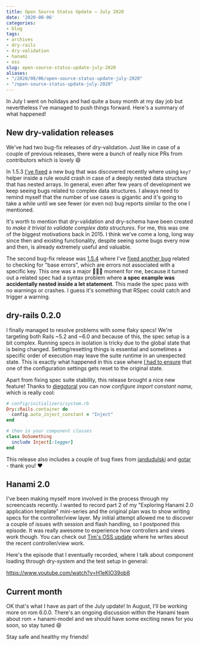 ```yaml
---
title: Open Source Status Update – July 2020
date: '2020-08-06'
categories:
- blog
tags:
- archives
- dry-rails
- dry-validation
- hanami
- oss
slug: open-source-status-update-july-2020
aliases:
- "/2020/08/06/open-source-status-update-july-2020"
- "/open-source-status-update-july-2020"
---
```


In July I went on holidays and had quite a busy month at my day job but nevertheless I've managed to push things forward. Here's a summary of what happened!

## New dry-validation releases

We've had two bug-fix releases of dry-validation. Just like in case of a couple of previous releases, there were a bunch of really nice PRs from contributors which is lovely 😄

In 1.5.3 [I've fixed](https://github.com/dry-rb/dry-validation/pull/654) a new bug that was discovered recently where using `key?` helper inside a rule would crash in case of a deeply nested data structure that has nested arrays. In general, even after few years of development we keep seeing bugs related to complex data structures. I always need to remind myself that the number of use cases is gigantic and it's going to take a while until we see fewer (or even no) bug reports similar to the one I mentioned.

It's worth to mention that dry-validation and dry-schema have been created to _make it trivial to validate complex data structures_. For me, this was one of the biggest motivations back in 2015. I think we've come a long, long way since then and existing functionality, despite seeing some bugs every now and then, is already extremely useful and valuable.

The second bug-fix release was [1.5.4](https://github.com/dry-rb/dry-validation/pull/660) where I've [fixed another bug](https://github.com/dry-rb/dry-validation/pull/660) related to checking for "base errors", which are errors not associated with a specific key. This one was a major 🤦🏻‍♂️ moment for me, because it turned out a related spec had a syntax problem where **a spec example was accidentally nested inside a let statement**. This made the spec pass with no warnings or crashes. I guess it's something that RSpec could catch and trigger a warning.

## dry-rails 0.2.0

I finally managed to resolve problems with some flaky specs! We're targeting both Rails ~5.2 and ~6.0 and because of this, the spec setup is a bit complex. Running specs in isolation is tricky due to the global state that is being changed. Setting/resetting things is essential and sometimes a specific order of execution may leave the suite runtime in an unexpected state. This is exactly what happened in this case where [I had to ensure](https://github.com/dry-rb/dry-rails/commit/1cf16fc5c6a2fdc6839a6da65a8d0448d44d1e68) that one of the configuration settings gets reset to the original state.

Apart from fixing spec suite stability, this release brought a nice new feature! Thanks to [diegotoral](https://github.com/diegotoral) you can now _configure import constant name,_ which is really cool:

```ruby
# config/initializers/system.rb
Dry::Rails.container do
  config.auto_inject_constant = "Inject"
end

# then in your component classes
class DoSomething
  include Inject[:logger]
end
```

This release also includes a couple of bug fixes from [jandudulski](https://github.com/jandudulski) and [gotar](https://github.com/gotar) - thank you! ❤

## Hanami 2.0

I've been making myself more involved in the process through my screencasts recently. I wanted to record part 2 of my "Exploring Hanami 2.0 application template" mini-series and the original plan was to show writing specs for the controller/view layer. My initial attempt allowed me to discover a couple of issues with session and flash handling, so I postponed this episode. It was really awesome to experience how controllers and views work though. You can check out [Tim's OSS update](https://openmonkey.com/writing/2020/08/03/open-source-status-update-july-2020/) where he writes about the recent controller/view work.

Here's the episode that I eventually recorded, where I talk about component loading through dry-system and the test setup in general:

https://www.youtube.com/watch?v=H1eKIO39ob8

## Current month

OK that's what I have as part of the July update! In August, I'll be working more on rom 6.0.0. There's an ongoing discussion within the Hanami team about rom + hanami-model and we should have some exciting news for you soon, so stay tuned 😄

Stay safe and healthy my friends!
